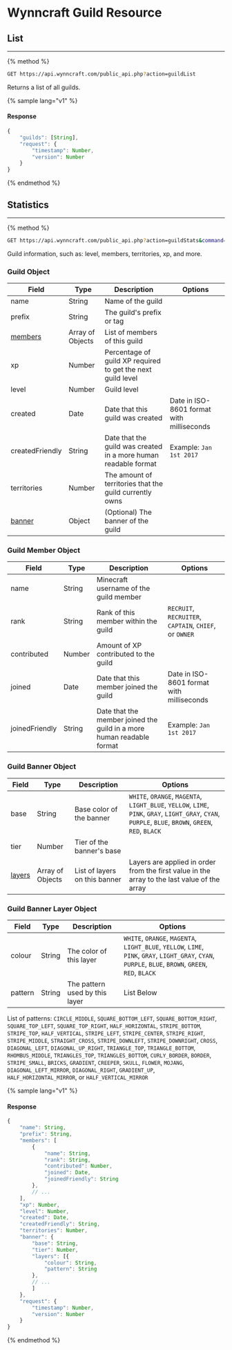 # Wynncraft Guild Resource

## List
-----
{% method %}
```sh
GET https://api.wynncraft.com/public_api.php?action=guildList
```
Returns a list of all guilds.

{% sample lang="v1" %}
#### Response
```js 
{
    "guilds": [String],
    "request": {
        "timestamp": Number,
        "version": Number
    }
}
```
{% endmethod %}

## Statistics
-----
{% method %}
```sh
GET https://api.wynncraft.com/public_api.php?action=guildStats&command={guild name}
```
Guild information, such as: level, members, territories, xp, and more.

### Guild Object
| Field    | Type   | Description         | Options |
|----------|--------|---------------------|---------|
| name | String | Name of the guild ||
| prefix | String | The guild's prefix or tag ||
| [members](#guild-member-object) | Array of Objects | List of members of this guild ||
| xp | Number | Percentage of guild XP required to get the next guild level ||
| level | Number | Guild level ||
| created | Date | Date that this guild was created | Date in ISO-8601 format with milliseconds |
| createdFriendly | String | Date that the guild was created in a more human readable format |Example: `Jan 1st 2017`|
| territories | Number | The amount of territories that the guild currently owns ||
| [banner](#guild-banner-object) | Object | (Optional) The banner of the guild |||

### Guild Member Object
| Field    | Type   | Description         | Options |
|----------|--------|---------------------|---------|
| name | String | Minecraft username of the guild member ||
| rank | String | Rank of this member within the guild |`RECRUIT`, `RECRUITER`, `CAPTAIN`, `CHIEF`, or `OWNER`|
| contributed | Number | Amount of XP contributed to the guild ||
| joined | Date | Date that this member joined the guild | Date in ISO-8601 format with milliseconds |
| joinedFriendly | String | Date that the member joined the guild in a more human readable format |Example: `Jan 1st 2017`|

### Guild Banner Object
| Field    | Type   | Description         | Options |
|----------|--------|---------------------|---------|
| base | String | Base color of the banner |`WHITE`, `ORANGE`, `MAGENTA`, `LIGHT_BLUE`, `YELLOW`, `LIME`, `PINK`, `GRAY`, `LIGHT_GRAY`, `CYAN`, `PURPLE`, `BLUE`, `BROWN`, `GREEN`, `RED`, `BLACK`|
| tier | Number | Tier of the banner's base ||
| [layers](#guild-banner-layer-object) | Array of Objects | List of layers on this banner |Layers are applied in order from the first value in the array to the last value of the array|

### Guild Banner Layer Object
| Field    | Type   | Description         | Options |
|----------|--------|---------------------|---------|
| colour | String | The color of this layer |`WHITE`, `ORANGE`, `MAGENTA`, `LIGHT_BLUE`, `YELLOW`, `LIME`, `PINK`, `GRAY`, `LIGHT_GRAY`, `CYAN`, `PURPLE`, `BLUE`, `BROWN`, `GREEN`, `RED`, `BLACK`|
| pattern | String | The pattern used by this layer |List Below|
List of patterns: `CIRCLE_MIDDLE`, `SQUARE_BOTTOM_LEFT`, `SQUARE_BOTTOM_RIGHT`, `SQUARE_TOP_LEFT`, `SQUARE_TOP_RIGHT`, `HALF_HORIZONTAL`, `STRIPE_BOTTOM`, `STRIPE_TOP`, `HALF_VERTICAL`, `STRIPE_LEFT`, `STRIPE_CENTER`, `STRIPE_RIGHT`, `STRIPE_MIDDLE`, `STRAIGHT_CROSS`, `STRIPE_DOWNLEFT`, `STRIPE_DOWNRIGHT`, `CROSS`, `DIAGONAL_LEFT`, `DIAGONAL_UP_RIGHT`, `TRIANGLE_TOP`, `TRIANGLE_BOTTOM`, `RHOMBUS_MIDDLE`, `TRIANGLES_TOP`, `TRIANGLES_BOTTOM`, `CURLY_BORDER`, `BORDER`, `STRIPE_SMALL`, `BRICKS`, `GRADIENT`, `CREEPER`, `SKULL`, `FLOWER`, `MOJANG`, `DIAGONAL_LEFT_MIRROR`, `DIAGONAL_RIGHT`, `GRADIENT_UP`, `HALF_HORIZONTAL_MIRROR`, or `HALF_VERTICAL_MIRROR`


{% sample lang="v1" %}
#### Response
```js 
{
    "name": String,
    "prefix": String,
    "members": [
        {
            "name": String,
            "rank": String,
            "contributed": Number,
            "joined": Date,
            "joinedFriendly": String
        },
        // ...
    ],
    "xp": Number,
    "level": Number,
    "created": Date,
    "createdFriendly": String,
    "territories": Number,
    "banner": {
        "base": String,
        "tier": Number,
        "layers": [{
            "colour": String,
            "pattern": String
        },
        // ...
        ]
    },
    "request": {
        "timestamp": Number,
        "version": Number
    }
}
```
{% endmethod %}
